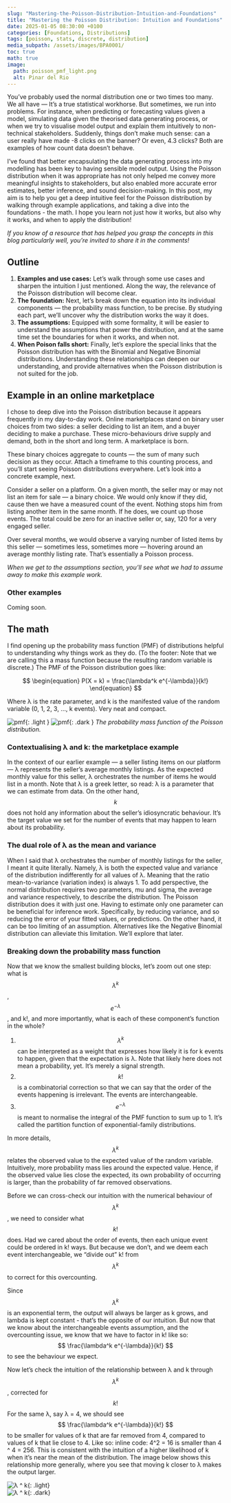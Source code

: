 ```yaml
---
slug: "Mastering-the-Poisson-Distribution-Intuition-and-Foundations"
title: "Mastering the Poisson Distribution: Intuition and Foundations"
date: 2025-01-05 08:30:00 +0100
categories: [Foundations, Distributions]
tags: [poisson, stats, discrete, distribution]
media_subpath: /assets/images/BPA0001/
toc: true
math: true
image:
  path: poisson_pmf_light.png
  alt: Pinar del Rio
---
```



You’ve probably used the normal distribution one or two times too many. We all have — It’s a true statistical workhorse. But sometimes, we run into problems. For instance, when predicting or forecasting values given a model, simulating data given the theorised data generating process, or when we try to visualise model output and explain them intuitively to non-technical stakeholders. Suddenly, things don’t make much sense: can a user really have made -8 clicks on the banner? Or even, 4.3 clicks? Both are examples of how count data doesn’t behave.  

I’ve found that better encapsulating the data generating process into my modelling has been key to having sensible model output. Using the Poisson distribution when it was appropriate has not only helped me convey more meaningful insights to stakeholders, but also enabled more accurate error estimates, better inference, and sound decision-making. In this post, my aim is to help you get a deep intuitive feel for the Poisson distribution by walking through example applications, and taking a dive into the foundations - the math. I hope you learn not just how it works, but also why it works, and when to apply the distribution! 

_If you know of a resource that has helped you grasp the concepts in this blog particularly well, you’re invited to share it in the comments!_

## Outline  

1. **Examples and use cases:** Let’s walk through some use cases and sharpen the intuition I just mentioned. Along the way, the relevance of the Poisson distribution will become clear.
2. **The foundation:** Next, let’s break down the equation into its individual components — the probability mass function, to be precise. By studying each part, we’ll uncover why the distribution works the way it does.
3. **The assumptions:** Equipped with some formality, it will be easier to understand the assumptions that power the distribution, and at the same time set the boundaries for when it works, and when not.
4. **When Poison falls short:** Finally, let’s explore the special links that the Poisson distribution has with the Binomial and Negative Binomial distributions. Understanding these relationships can deepen our understanding, and provide alternatives when the Poisson distribution is not suited for the job.

## Example in an online marketplace  

I chose to deep dive into the Poisson distribution because it appears frequently in my day-to-day work. Online marketplaces stand on binary user choices from two sides: a seller deciding to list an item, and a buyer deciding to make a purchase. These micro-behaviours drive supply and demand, both in the short and long term. A marketplace is born.  

These binary choices aggregate to counts —  the sum of many such decision as they occur. Attach a timeframe to this counting process, and you’ll start seeing Poisson distributions everywhere. Let’s look into a concrete example, next.  

Consider a seller on a platform. On a given month, the seller may or may not list an item for sale — a binary choice. We would only know if they did, cause then we have a measured count of the event. Nothing stops him from listing another item in the same month. If he does, we count up those events. The total could be zero for an inactive seller or, say, 120 for a very engaged seller.  

Over several months, we would observe a varying number of listed items by this seller — sometimes less, sometimes more —  hovering around an average monthly listing rate. That’s essentially a Poisson process.  

*When we get to the assumptions section, you’ll see what we had to assume away to make this example work.*  

### Other examples  

Coming soon.


## The math  

I find opening up the probability mass function (PMF) of distributions helpful to understanding why things work as they do.  (To the footer: Note that we are calling this a mass function because the resulting random variable is discrete.) The PMF of the Poisson distribution goes like:  

$$
\begin{equation}  
P(X = k) = \frac{\lambda^k e^{-\lambda}}{k!}
\end{equation}
$$  

Where λ is the rate parameter, and k is the manifested value of the random variable (0, 1, 2, 3, …, k events). Very neat and compact.  

![pmf](poisson_pmf_main_text_light.png){: .light }
![pmf](poisson_pmf_main_text_dark.png){: .dark }
_The probability mass function of the Poisson distribution._  


### Contextualising λ and k: the marketplace example  
In the context of our earlier example —  a seller listing items on our platform — λ represents the seller’s average monthly listings. As the expected monthly value for this seller, λ orchestrates the number of items he would list in a month. Note that λ is a greek letter, so read: λ is a parameter that we can estimate from data. On the other hand, $$ k $$ does not hold any information about the seller’s idiosyncratic behaviour. It’s the target value we set for the number of events that may happen to learn about its probability. 

### The dual role of λ as the mean and variance  
When I said that λ orchestrates the number of monthly listings for the seller, I meant it quite literally. Namely, λ is both the expected value and variance of the distribution indifferently for all values of λ. Meaning that the ratio mean-to-variance (variation index) is always 1. To add perspective, the normal distribution requires two parameters, mu and sigma, the average and variance respectively, to describe the distribution. The Poisson distribution does it with just one. Having to estimate only one parameter can be beneficial for inference work. Specifically, by reducing variance, and so reducing the error of your fitted values, or predictions. On the other hand, it can be too limiting of an assumption. Alternatives like the Negative Binomial distribution can alleviate this limitation. We’ll explore that later.  

### Breaking down the probability mass function  

Now that we know the smallest building blocks, let’s zoom out one step: what is $$ \lambda^k $$ , $$ e^{-\lambda} $$ , and k!, and more importantly, what is each of these component’s function in the whole?

1. $$ \lambda^k $$ can be interpreted as a weight that expresses how likely it is for k events to happen, given that the expectation is λ. Note that likely here does not mean a probability, yet. It’s merely a signal strength.
2. $$ k! $$ is a combinatorial correction so that we can say that the order of the events happening is irrelevant. The events are interchangeable. 
3. $$ e^{-\lambda} $$ is meant to normalise the integral of the PMF function to sum up to 1. It’s called the partition function of exponential-family distributions.

In more details, $$ \lambda^k $$ relates the observed value to the expected value of the random variable. Intuitively, more probability mass lies around the expected value. Hence, if the observed value lies close the expected, its own probability of occurring is larger, than the probability of far removed observations.

Before we can cross-check our intuition with the numerical behaviour of $$ \lambda^k $$, we need to consider what $$ k! $$ does. Had we cared about the order of events, then each unique event could be ordered in k! ways. But because we don’t, and we deem each event interchangeable, we “divide out” k! from $$ \lambda^k $$ to correct for this overcounting. 

Since $$ \lambda^k $$ is an exponential term, the output will always be larger as k grows, and lambda is kept constant - that’s the opposite of our intuition. But now that we know about the interchangeable events assumption, and the overcounting issue, we know that we have to factor in k! like so: $$ \frac{\lambda^k e^{-\lambda}}{k!} $$ to see the behaviour we expect.

Now let’s check the intuition of the relationship between λ and k through $$ \lambda^k $$ , corrected for $$ k! $$ For the same λ, say λ = 4, we should see $$ \frac{\lambda^k e^{-\lambda}}{k!} $$ to be smaller for values of k that are far removed from 4, compared to values of k that lie close to 4. Like so: inline code: 4^2 = 16 is smaller than 4 ^ 4 = 256. This is consistent with the intuition of a higher likelihood of k when it’s near the mean of the distribution. The image below shows this relationship more generally, where you see that moving k closer to λ makes the output larger.  

![λ ^ k](lambda_to_k_light.png){: .light}  
![λ ^ k](lambda_to_k_dark.png){: .dark}
